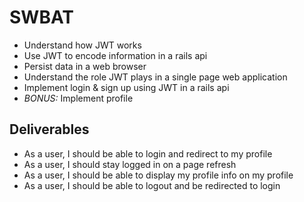 # SWBAT
* Understand how JWT works
* Use JWT to encode information in a rails api
* Persist data in a web browser
* Understand the role JWT plays in a single page web application
* Implement login & sign up using JWT in a rails api
* *BONUS:* Implement profile

## Deliverables
* As a user, I should be able to login and redirect to my profile
* As a user, I should stay logged in on a page refresh
* As a user, I should be able to display my profile info on my profile
* As a user, I should be able to logout and be redirected to login
